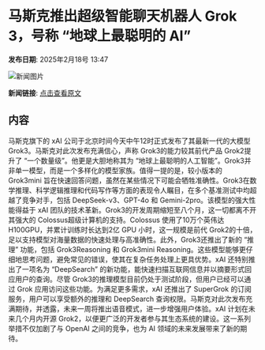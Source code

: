 # 马斯克推出超级智能聊天机器人 Grok 3，号称 “地球上最聪明的 AI”

**发布日期**: 2025年2月18号 13:47

![新闻图片](https://pic.chinaz.com/picmap/202307251112045405_0.jpg)

**新闻链接**: [点击查看原文](https://www.aibase.com/zh/news/15467)

## 内容

马斯克旗下的 xAI 公司于北京时间今天中午12时正式发布了其最新一代的大模型 Grok3。马斯克对此次发布充满信心，声称 Grok3的能力较其前代产品 Grok2提升了 “一个数量级”。他更是大胆地称其为 “地球上最聪明的人工智能”。Grok3并非单一模型，而是一个多样化的模型家族。值得一提的是，较小版本的 Grok3mini 旨在快速回答问题，虽然在某些情况下可能会牺牲准确性。Grok3在数学推理、科学逻辑推理和代码写作等方面的表现令人瞩目，在多个基准测试中均超越了竞争对手，包括 DeepSeek-v3、GPT-4o 和 Gemini-2pro。该模型的强大性能得益于 xAI 团队的技术革新。Grok3的开发周期缩短至八个月，这一切都离不开其强大的 Colossus超级计算机的支持。Colossus 使用了10万个英伟达 H100GPU，并累计训练时长达到2亿 GPU 小时，这一规模是前代 Grok2的十倍，足以支持模型对海量数据的快速处理与高准确性。此外，Grok3还推出了新的 “推理” 功能，包括 Grok3Reasoning 和 Grok3mini Reasoning。这些模型能够更仔细地思考问题，避免常见的错误，使其在复杂任务处理上更具优势。xAI 还特别推出了一项名为 “DeepSearch” 的新功能，能快速扫描互联网信息并以摘要形式回应用户的查询。尽管 Grok3的推理模型目前仍处于测试阶段，但用户已经可以通过 Grok 应用访问这些功能。为满足更多需求，xAI 还推出了 SuperGrok 的订阅服务，用户可以享受额外的推理和 DeepSearch 查询权限。马斯克对此次发布充满期待，并透露，未来一周将推出语音模式，进一步增强用户体验。xAI 计划在未来几个月内开源 Grok2，以便更广泛的开发者参与其生态系统的建设。这一系列举措不仅加剧了与 OpenAI 之间的竞争，也为 AI 领域的未来发展带来了新的期待。
